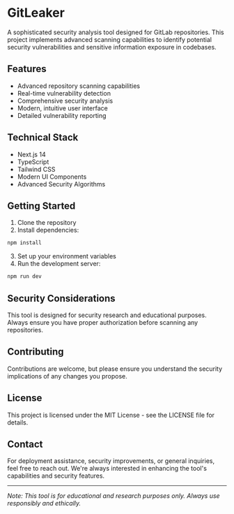 # GitLeaker

A sophisticated security analysis tool designed for GitLab repositories. This project implements advanced scanning capabilities to identify potential security vulnerabilities and sensitive information exposure in codebases.

## Features

- Advanced repository scanning capabilities
- Real-time vulnerability detection
- Comprehensive security analysis
- Modern, intuitive user interface
- Detailed vulnerability reporting

## Technical Stack

- Next.js 14
- TypeScript
- Tailwind CSS
- Modern UI Components
- Advanced Security Algorithms

## Getting Started

1. Clone the repository
2. Install dependencies:
```bash
npm install
```
3. Set up your environment variables
4. Run the development server:
```bash
npm run dev
```

## Security Considerations

This tool is designed for security research and educational purposes. Always ensure you have proper authorization before scanning any repositories.

## Contributing

Contributions are welcome, but please ensure you understand the security implications of any changes you propose.

## License

This project is licensed under the MIT License - see the LICENSE file for details.

## Contact

For deployment assistance, security improvements, or general inquiries, feel free to reach out. We're always interested in enhancing the tool's capabilities and security features.

---
*Note: This tool is for educational and research purposes only. Always use responsibly and ethically.*
